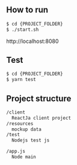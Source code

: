 
## How to run

```bash
$ cd {PROJECT_FOLDER}
$ ./start.sh
```
http://localhost:8080

## Test

```bash
$ cd {PROJECT_FOLDER}
$ yarn test
```

## Project structure

```bash
/client
  ReactJa client project
/resources
  mockup data
/test
  Nodejs test js

/app.js
  Node main
```
